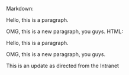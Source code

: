 Markdown:

Hello, this is a paragraph.

OMG, this is a new paragraph, you guys.
HTML:

<p>Hello, this is a paragraph.</p>
<p>OMG, this is a new paragraph, you guys.</p>
<p>This is an update as directed from the Intranet</p>
